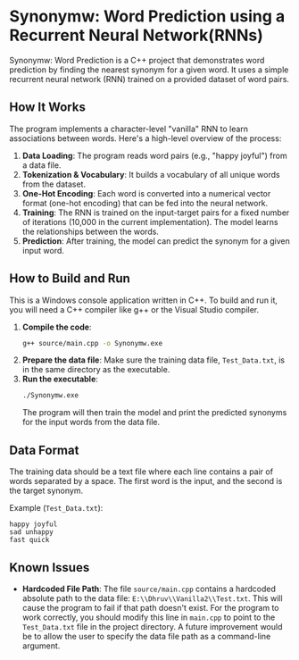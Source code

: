 # Synonymw: Word Prediction using a Recurrent Neural Network(RNNs)

Synonymw: Word Prediction is a C++ project that demonstrates word prediction by finding the nearest synonym for a given word. It uses a simple recurrent neural network (RNN) trained on a provided dataset of word pairs.

## How It Works

The program implements a character-level "vanilla" RNN to learn associations between words. Here's a high-level overview of the process:

1.  **Data Loading**: The program reads word pairs (e.g., "happy joyful") from a data file.
2.  **Tokenization & Vocabulary**: It builds a vocabulary of all unique words from the dataset.
3.  **One-Hot Encoding**: Each word is converted into a numerical vector format (one-hot encoding) that can be fed into the neural network.
4.  **Training**: The RNN is trained on the input-target pairs for a fixed number of iterations (10,000 in the current implementation). The model learns the relationships between the words.
5.  **Prediction**: After training, the model can predict the synonym for a given input word.

## How to Build and Run

This is a Windows console application written in C++. To build and run it, you will need a C++ compiler like g++ or the Visual Studio compiler.

1.  **Compile the code**:
    ```bash
    g++ source/main.cpp -o Synonymw.exe
    ```
2.  **Prepare the data file**: Make sure the training data file, `Test_Data.txt`, is in the same directory as the executable.
3.  **Run the executable**:
    ```bash
    ./Synonymw.exe
    ```
    The program will then train the model and print the predicted synonyms for the input words from the data file.

## Data Format

The training data should be a text file where each line contains a pair of words separated by a space. The first word is the input, and the second is the target synonym.

Example (`Test_Data.txt`):
```
happy joyful
sad unhappy
fast quick
```

## Known Issues

*   **Hardcoded File Path**: The file `source/main.cpp` contains a hardcoded absolute path to the data file: `E:\\Dhruv\\Vanilla2\\Test.txt`. This will cause the program to fail if that path doesn't exist. For the program to work correctly, you should modify this line in `main.cpp` to point to the `Test_Data.txt` file in the project directory. A future improvement would be to allow the user to specify the data file path as a command-line argument.
